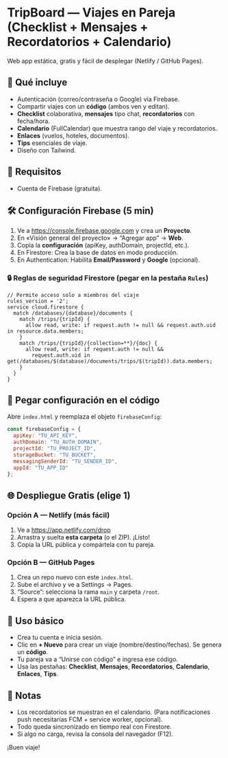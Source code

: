 # TripBoard — Viajes en Pareja (Checklist + Mensajes + Recordatorios + Calendario)

Web app estática, gratis y fácil de desplegar (Netlify / GitHub Pages).

## 🚀 Qué incluye
- Autenticación (correo/contraseña o Google) vía Firebase.
- Compartir viajes con un **código** (ambos ven y editan).
- **Checklist** colaborativa, **mensajes** tipo chat, **recordatorios** con fecha/hora.
- **Calendario** (FullCalendar) que muestra rango del viaje y recordatorios.
- **Enlaces** (vuelos, hoteles, documentos).
- **Tips** esenciales de viaje.
- Diseño con Tailwind.

## 🧩 Requisitos
- Cuenta de Firebase (gratuita).

## 🛠️ Configuración Firebase (5 min)
1. Ve a https://console.firebase.google.com y crea un **Proyecto**.
2. En «Visión general del proyecto» → “Agregar app” → **Web**.
3. Copia la **configuración** (apiKey, authDomain, projectId, etc.).
4. En Firestore: Crea la base de datos en modo producción.
5. En Authentication: Habilita **Email/Password** y **Google** (opcional).

### 🔒 Reglas de seguridad Firestore (pegar en la pestaña `Rules`)
```
// Permite acceso solo a miembros del viaje
rules_version = '2';
service cloud.firestore {
  match /databases/{database}/documents {
    match /trips/{tripId} {
      allow read, write: if request.auth != null && request.auth.uid in resource.data.members;
    }
    match /trips/{tripId}/{collection=**}/{doc} {
      allow read, write: if request.auth != null &&
        request.auth.uid in get(/databases/$(database)/documents/trips/$(tripId)).data.members;
    }
  }
}
```

## 🧪 Pegar configuración en el código
Abre `index.html` y reemplaza el objeto `firebaseConfig`:
```js
const firebaseConfig = {
  apiKey: "TU_API_KEY",
  authDomain: "TU_AUTH_DOMAIN",
  projectId: "TU_PROJECT_ID",
  storageBucket: "TU_BUCKET",
  messagingSenderId: "TU_SENDER_ID",
  appId: "TU_APP_ID"
};
```

## 🌐 Despliegue Gratis (elige 1)
### Opción A — Netlify (más fácil)
1. Ve a https://app.netlify.com/drop
2. Arrastra y suelta **esta carpeta** (o el ZIP). ¡Listo!
3. Copia la URL pública y compártela con tu pareja.

### Opción B — GitHub Pages
1. Crea un repo nuevo con este `index.html`.
2. Sube el archivo y ve a Settings → Pages.
3. “Source”: selecciona la rama `main` y carpeta `/root`.
4. Espera a que aparezca la URL pública.

## 🧭 Uso básico
- Crea tu cuenta e inicia sesión.
- Clic en **+ Nuevo** para crear un viaje (nombre/destino/fechas). Se genera un **código**.
- Tu pareja va a “Unirse con código” e ingresa ese código.
- Usa las pestañas: **Checklist**, **Mensajes**, **Recordatorios**, **Calendario**, **Enlaces**, **Tips**.

## 🔔 Notas
- Los recordatorios se muestran en el calendario. (Para notificaciones push necesitarías FCM + service worker, opcional).
- Todo queda sincronizado en tiempo real con Firestore.
- Si algo no carga, revisa la consola del navegador (F12).

¡Buen viaje!
